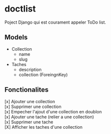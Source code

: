 # doctlist

Poject Django qui est courament appeler ToDo list.
## Models

- Collection
  - name
  - slug
- Taches
  - description
  - collection (ForeingnKey)


## Fonctionalites

[x] Ajouter une collection  
[x] Supprimer une collection  
[x] Empecher l'ajout d'une collection en doublon  
[x] Ajouter une tache (relier a une collection)  
[x] Supprimer une tache  
[X] Afficher les taches d'une collection  
